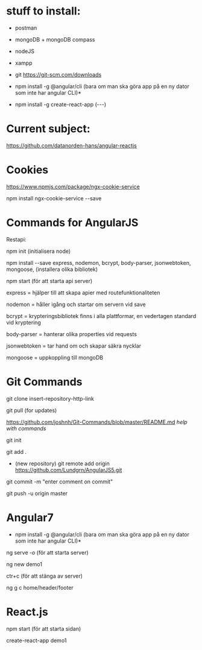 # stuff to install:
* postman

* mongoDB + mongoDB compass

* nodeJS

* xampp

* git https://git-scm.com/downloads

* npm install -g @angular/cli (bara om man ska göra app på en ny dator som inte har angular CLI)*
* npm install -g create-react-app (---)

# Current subject:

 https://github.com/datanorden-hans/angular-reactjs
 
 # Cookies

https://www.npmjs.com/package/ngx-cookie-service

npm install ngx-cookie-service --save

 # Commands for AngularJS

Restapi: 

npm init     (initialisera node)

npm install --save express, nodemon, bcrypt, body-parser, jsonwebtoken, mongoose,	(installera olika bibliotek)

npm start (för att starta api server)

express =	hjälper till att skapa apier med routefunktionaliteten

nodemon = 	håller igång och startar om servern vid save	

bcrypt = 	krypteringsbibliotek finns i alla plattformar, en vedertagen standard vid kryptering

body-parser = 	hanterar olika properties vid requests

jsonwebtoken = 	tar hand om och skapar säkra nycklar

mongoose =	uppkoppling till mongoDB


# Git Commands

 git clone insert-repository-http-link

 git pull (for updates)

https://github.com/joshnh/Git-Commands/blob/master/README.md *help with commands*

git init

git add .

* (new repository) git remote add origin https://github.com/Lundgrn/AngularJS5.git

git commit -m "enter comment on commit"

git push -u origin master


# Angular7

* npm install -g @angular/cli (bara om man ska göra app på en ny dator som inte har angular CLI)*

ng serve -o (för att starta server)

ng new demo1


ctr+c (för att stänga av server)

ng g c home/header/footer

# React.js

npm start (för att starta sidan)

create-react-app demo1


